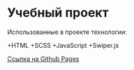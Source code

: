 # Учебный проект

Использованные в проекте технологии:

+HTML
+SCSS
+JavaScript
+Swiper.js

[Ссылка на Github Pages](https://dvortsovs.github.io/training-project-hard-01/)
